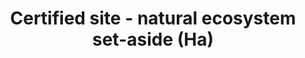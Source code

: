---
title: 'Certified site - natural ecosystem set-aside (Ha)'
field: 'is.certifiedSite.naturalSetAside'
slug: 'certified-resource-natural-ecosystem-set-aside'
required: False
policy: 'Free value. Single value only.'
---